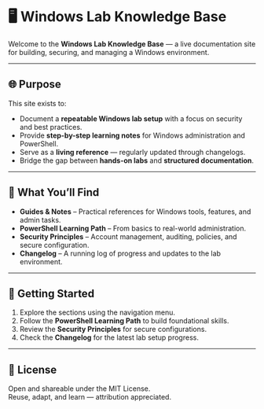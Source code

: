 # 🖥️ Windows Lab Knowledge Base

Welcome to the **Windows Lab Knowledge Base** — a live documentation site for building, securing, and managing a Windows environment.

---

## 🌐 Purpose

This site exists to:
- Document a **repeatable Windows lab setup** with a focus on security and best practices.
- Provide **step-by-step learning notes** for Windows administration and PowerShell.
- Serve as a **living reference** — regularly updated through changelogs.
- Bridge the gap between **hands-on labs** and **structured documentation**.

---

## 📖 What You’ll Find

- **Guides & Notes** – Practical references for Windows tools, features, and admin tasks.  
- **PowerShell Learning Path** – From basics to real-world administration.  
- **Security Principles** – Account management, auditing, policies, and secure configuration.  
- **Changelog** – A running log of progress and updates to the lab environment.

---

## 🚀 Getting Started

1. Explore the sections using the navigation menu.
2. Follow the **PowerShell Learning Path** to build foundational skills.
3. Review the **Security Principles** for secure configurations.
4. Check the **Changelog** for the latest lab setup progress.

---

## 📜 License

Open and shareable under the MIT License.  
Reuse, adapt, and learn — attribution appreciated.
